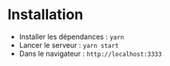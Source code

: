 # Installation

* Installer les dépendances : `yarn`
* Lancer le serveur : `yarn start`
* Dans le navigateur : `http://localhost:3333`
